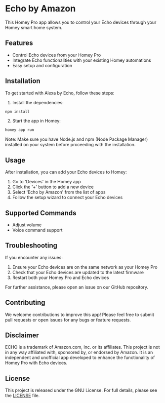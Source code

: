 # Echo by Amazon

This Homey Pro app allows you to control your Echo devices through your Homey smart home system.

## Features

- Control Echo devices from your Homey Pro
- Integrate Echo functionalities with your existing Homey automations
- Easy setup and configuration

## Installation

To get started with Alexa by Echo, follow these steps:

1. Install the dependencies:
```sh
npm install
```

2. Start the app in Homey:
```sh
homey app run
```


Note: Make sure you have Node.js and npm (Node Package Manager) installed on your system before proceeding with the installation.

## Usage

After installation, you can add your Echo devices to Homey:

1. Go to 'Devices' in the Homey app
2. Click the '+' button to add a new device
3. Select 'Echo by Amazon' from the list of apps
4. Follow the setup wizard to connect your Echo devices

## Supported Commands

- Adjust volume
- Voice command support

## Troubleshooting

If you encounter any issues:

1. Ensure your Echo devices are on the same network as your Homey Pro
2. Check that your Echo devices are updated to the latest firmware
3. Restart both your Homey Pro and Echo devices

For further assistance, please open an issue on our GitHub repository.

## Contributing

We welcome contributions to improve this app! Please feel free to submit pull requests or open issues for any bugs or feature requests.

## Disclaimer

ECHO is a trademark of Amazon.com, Inc. or its affiliates. This project is not in any way affiliated with, sponsored by, or endorsed by Amazon. It is an independent and unofficial app developed to enhance the functionality of Homey Pro with Echo devices.

## License

This project is released under the GNU License. For full details, please see the [LICENSE](LICENSE) file.